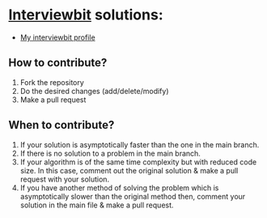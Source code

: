 # [Interviewbit](https://www.interviewbit.com) solutions:
* [My interviewbit profile](https://www.interviewbit.com/profile/venkatesh_b_h)

## How to contribute?

1. Fork the repository 
2. Do the desired changes (add/delete/modify)
3. Make a pull request

## When to contribute?

1. If your solution is asymptotically faster than the one in the main branch.
2. If there is no solution to a problem in the main branch.
3. If your algorithm is of the same time complexity but with reduced code size. In this case, comment out the original solution & make a pull request with your solution.
4. If you have another method of solving the problem which is asymptotically slower than the original method then, comment your solution in the main file & make a pull request.

